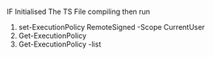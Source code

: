 IF Initialised The TS File compiling then run

1. set-ExecutionPolicy RemoteSigned -Scope CurrentUser
2. Get-ExecutionPolicy
3. Get-ExecutionPolicy -list
